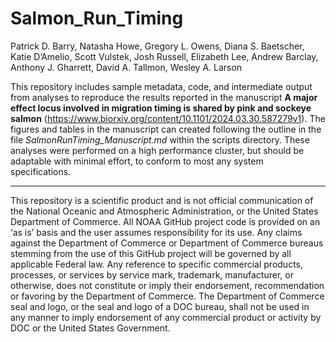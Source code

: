 # Salmon_Run_Timing

Patrick D. Barry, Natasha Howe, Gregory L. Owens, Diana S. Baetscher, Katie D’Amelio, Scott Vulstek, Josh Russell, Elizabeth Lee, Andrew Barclay, Anthony J. Gharrett, David A. Tallmon, Wesley A. Larson

This repository includes sample metadata, code, and intermediate output from analyses to reproduce the results reported in the manuscript **A major effect locus involved in migration timing is shared by pink and sockeye salmon** (https://www.biorxiv.org/content/10.1101/2024.03.30.587279v1). The figures and tables in the manuscript can created following the outline in the file *SalmonRunTiming_Manuscript.md* within the scripts directory. These analyses were performed on a high performance cluster, but should be adaptable with minimal effort, to conform to most any system specifications.  

_________________________________________________________________________________________________________________________________________
This repository is a scientific product and is not official communication of the National Oceanic and Atmospheric Administration, or the United States Department of Commerce. All NOAA GitHub project code is provided on an ‘as is’ basis and the user assumes responsibility for its use. Any claims against the Department of Commerce or Department of Commerce bureaus stemming from the use of this GitHub project will be governed by all applicable Federal law. Any reference to specific commercial products, processes, or services by service mark, trademark, manufacturer, or otherwise, does not constitute or imply their endorsement, recommendation or favoring by the Department of Commerce. The Department of Commerce seal and logo, or the seal and logo of a DOC bureau, shall not be used in any manner to imply endorsement of any commercial product or activity by DOC or the United States Government.
